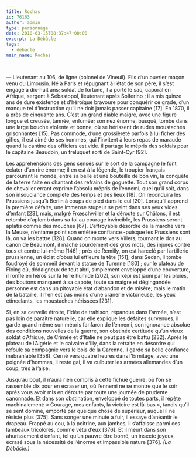 ```yaml
---
title: Rochas
id: 76163
author: admin
type: personnage
date: 2010-03-15T08:37:47+00:00
excerpt: La Débâcle
tags:
  - debacle
main_name: Rochas

---
```

**—** Lieutenant au 106, de ligne (colonel de Vineuil). Fils d&rsquo;un ouvrier maçon venu du Limousin. Né à Paris et répugnant à l&rsquo;état de son père, il s&rsquo;est engagé à dix-huit ans; soldat de fortune, il a porté le sac, caporal en Afrique, sergent à Sébastopol, lieutenant après Solferino ; il a mis quinze ans de dure existence et d&rsquo;héroïque bravoure pour conquérir ce grade, d&rsquo;un manque tel d&rsquo;instruction qu&rsquo;il ne doit jamais passer capitaine [17]. En 1870, il a près de cinquante ans. C&rsquo;est un grand diable maigre, avec une figure longue et creusée, tannée, enfumée; son nez énorme, busqué, tombe dans une large bouche violente et bonne, où se hérissent de rudes moustaches grisonnantes [15]. Pas commode, d&rsquo;une grossièreté parfois à lui ficher des gifles, il est aimé de ses hommes, qui l&rsquo;invitent à leurs repas de maraude quand la cantine des officiers est vide. il partage le mépris des soldais pour le capitaine Beaudoin, un freluquet sorti de Saint-Cyr [92].

Les appréhensions des gens sensés sur le sort de la campagne le font éclater d&rsquo;un rire énorme; il en est à la légende, le troupier français parcourant le monde, entre sa belle et une bouteille de bon vin, la conquête de la terre faite en chantant des refrains de goguette. Tout son grand corps de chevalier errant exprime l&rsquo;absolu mépris de l&rsquo;ennemi, quel qu&rsquo;il soit, dans son insouciance complète des temps et des lieux [18]. On reconduira les Prussiens jusqu&rsquo;à Berlin à coups de pied dans le cul [20]. Lorsqu&rsquo;il apprend la première défaite, une immense stupeur se peint dans ses yeux vides d&rsquo;enfant [23], mais, malgré Frœschwiller et la déroute sur Châlons, il est retombé d&rsquo;aplomb dans sa foi au courage invincible, les Prussiens seront aplatis comme des mouches [67]. L&rsquo;effroyable désordre de la marche vers la Meuse, n&rsquo;entame point son entêtée confiance -puisque les Prussiens sont là, on va les battre [128]. Quand on monte vers Villers, tournant le dos au canon de Beaumont, il mâche sourdement des gros mots, des injures contre tous et contre lui-même [146] ; près de Remilly, on est harcelé par l&rsquo;artillerie prussienne, un éclat d&rsquo;obus lui effleure la tête [151]; dans Sedan, il tombe foudroyé de sommeil devant la statue de Turenne [180] ; sur le plateau de Floing où, dédaigneux de tout abri, simplement enveloppé d&rsquo;une couverture, il ronfle en héros sur la terre humide [202], son képi est jauni par les pluies, des boutons manquent à sa capote, toute sa maigre et dégingandée personne est dans un pitoyable état d&rsquo;abandon et de misère; mais le matin de la bataille, il n&rsquo;en est pas moins d&rsquo;une crânerie victorieuse, les yeux étincelants, les moustaches hérissées [231].

Si, en sa cervelle étroite, l&rsquo;idée de trahison, répandue dans l&rsquo;armée, n&rsquo;est pas loin de paraître naturelle, car elle explique les défaites survenues, il garde quand même son mépris fanfaron de l&rsquo;ennemi, son ignorance absolue des conditions nouvelles de la guerre, son obstinée certitude qu&rsquo;un vieux soldat d&rsquo;Afrique, de Crimée et d&rsquo;Italie ne peut pas être battu [232]. Après le plateau de l&rsquo;Algérie et le calvaire d&rsquo;Illy, dans la retraite en désordre qui refoule sa compagnie vers le bois de la Garenne, il garde sa belle confiance inébranlable [358]. Cerné vers quatre heures dans l&rsquo;Ermitage, avec une poignée d&rsquo;hommes, il reste gai, il va culbuter les armées allemandes d&rsquo;un coup, très à l&rsquo;aise.

Jusqu&rsquo;au bout, il n&rsquo;aura rien compris à cette fichue guerre, où l&rsquo;on se rassemble dix pour en écraser un, où l&rsquo;ennemi ne se montre que le soir après vous avoir mis en déroute par toute une journée de prudente canonnade. Et dans son obstination, enveloppé de toutes parts, il répète machinalement: « Courage, mes enfants, la victoire est là-bas », tandis qu&rsquo;il se sent dominé, emporté par quelque chose de supérieur, auquel il ne résiste plus [375]. Sans songer une minute à fuir, il essaye d&rsquo;anéantir le drapeau. Frappé au cou, à la poitrine, aux jambes, il s&rsquo;affaisse parmi ces lambeaux tricolores, comme vêtu d&rsquo;eux [376]. Et il meurt dans son ahurissement d&rsquo;enfant, tel qu&rsquo;un pauvre être borné, un insecte joyeux, écrasé sous la nécessité de l&rsquo;énorme et impassible nature [376]. _(La Débâcle.)_